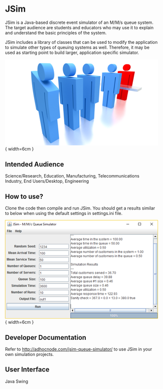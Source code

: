 # JSim

JSim is a Java-based discrete event simulator of an M/M/s queue system. The target audience are students and educators who may use it to explain and understand the basic principles of the system.

JSim includes a library of classes that can be used to modify the application to simulate other types of queuing systems as well. Therefore, it may be used as starting point to build larger, application specific simulator.

![JSim GUI](images/queue.png){ width=6cm }

## Intended Audience
Science/Research, Education, Manufacturing, Telecommunications Industry, End Users/Desktop, Engineering

## How to use?

Clone the code then compile and run JSim. You should get a results similar to below when using the default settings in settings.ini file.

![JSim GUI](images/gui.png){ width=6cm }


## Developer Documentation

Refer to http://adhocnode.com/jsim-queue-simulator/ to use JSim in your own simulation projects.

## User Interface

Java Swing
